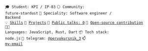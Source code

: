 <code>🎓 Student: KPI / IP-83</code>
<code>⚪ Community: future-stardust</code>
<code>👷 Speciality: Software engineer / Backend</code><br>
<code>💡 [Skills](SKILLS.md)</code>
<code>🧻 [Projects](PROJECTS.md)</code>
<code>📢 [Public talks: 0](TALKS.md)</code>
<code>👀 [Open-source contribution](CONTRIBUTION.md)</code><br>
<code>🧑‍💻 Languages: JavaScript, Rust, Dart</code>
<code>📦 Tech stack: node.js</code>
<code>💬 telegram: [@pervokursnik_3](https://t.me/pervokursnik_3)</code>
<code>📫 [my-email](mailto:rshpylovyi@svmtelecom.com)</code>
